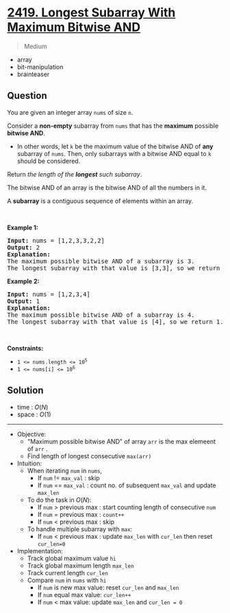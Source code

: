 # [2419. Longest Subarray With Maximum Bitwise AND](https://leetcode.com/problems/longest-subarray-with-maximum-bitwise-and)


> Medium

- array
- bit-manipulation
- brainteaser



## Question


<p>You are given an integer array <code>nums</code> of size <code>n</code>.</p>

<p>Consider a <strong>non-empty</strong> subarray from <code>nums</code> that has the <strong>maximum</strong> possible <strong>bitwise AND</strong>.</p>

<ul>
	<li>In other words, let <code>k</code> be the maximum value of the bitwise AND of <strong>any</strong> subarray of <code>nums</code>. Then, only subarrays with a bitwise AND equal to <code>k</code> should be considered.</li>
</ul>

<p>Return <em>the length of the <strong>longest</strong> such subarray</em>.</p>

<p>The bitwise AND of an array is the bitwise AND of all the numbers in it.</p>

<p>A <strong>subarray</strong> is a contiguous sequence of elements within an array.</p>

<p>&nbsp;</p>
<p><strong class="example">Example 1:</strong></p>

<pre>
<strong>Input:</strong> nums = [1,2,3,3,2,2]
<strong>Output:</strong> 2
<strong>Explanation:</strong>
The maximum possible bitwise AND of a subarray is 3.
The longest subarray with that value is [3,3], so we return 2.
</pre>

<p><strong class="example">Example 2:</strong></p>

<pre>
<strong>Input:</strong> nums = [1,2,3,4]
<strong>Output:</strong> 1
<strong>Explanation:</strong>
The maximum possible bitwise AND of a subarray is 4.
The longest subarray with that value is [4], so we return 1.
</pre>

<p>&nbsp;</p>
<p><strong>Constraints:</strong></p>

<ul>
	<li><code>1 &lt;= nums.length &lt;= 10<sup>5</sup></code></li>
	<li><code>1 &lt;= nums[i] &lt;= 10<sup>6</sup></code></li>
</ul>



## Solution

- time  : $O(N)$
- space : $O(1)$

---

- Objective:
	- "Maximum possible bitwise AND" of array `arr` is the max elemeent of `arr` .
	- Find length of longest consecutive `max(arr)`
- Intuition:
	- When iterating `num` in `nums`,
		- If `num` != `max_val` : skip
		- If `num` == `max_val` : count no. of subsequent `max_val` and update `max_len`
	- To do the task in $O(N)$:
		- If `num` > previous max : start counting length of consecutive `num`
		- If `num` = previous max : `count++`
		- If `num` < previous max : skip
	- To handle multiple subarray with `max`:
		- If `num` < previous max : update `max_len` with `cur_len` then reset `cur_len=0`
- Implementation:
	- Track global maximum value `hi`
	- Track global maximum length `max_len`
	- Track current length `cur_len`
	- Compare `num` in `nums` with `hi`
		- If `num` is new max value: reset `cur_len` and `max_len`
		- If `num` equal max value: `cur_len++`
		- If `num` < max value: update `max_len` and `cur_len = 0`